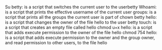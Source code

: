 Su betty: is a script that switches the current user to the userbetty
Whoami: is a script that prints the effective username of the current user
groups: is a script that prints all the groups the current user is part of
chown betty hello: is  a script that changes the owner of the file hello to the user betty
touch: is a script that creates an empty file called hello
chmod u+x hello: is a script that adds execute permission to the owner of the file hello
chmod 754 hello: is a script that adds execute permission to the owner and the group owner, and read permission to other users, to the file hello
